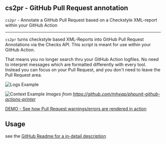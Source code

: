 ## cs2pr - GitHub Pull Request annotation

`cs2pr` - Annotate a GitHub Pull Request based on a Checkstyle XML-report within your GitHub Action

---

`cs2pr` turns checkstyle based XML-Reports into GitHub Pull Request Annotations via the Checks API. This script is meant for use within your GitHub Action.

That means you no longer search thru your GitHub Action logfiles. No need to interpret messages which are formatted differently with every tool. Instead you can focus on your Pull Request, and you don't need to leave the Pull Request area.

![Logs Example](https://github.com/mheap/phpunit-github-actions-printer/blob/master/phpunit-printer-logs.png?raw=true)

![Context Example](https://github.com/mheap/phpunit-github-actions-printer/blob/master/phpunit-printer-context.png?raw=true)
_Images from https://github.com/mheap/phpunit-github-actions-printer_

[DEMO - See how Pull Request warnings/errors are rendered in action](https://github.com/staabm/gh-annotation-example/pull/1/files)


## Usage

see the [GitHub Readme for a in-detail description](https://github.com/staabm/annotate-pull-request-from-checkstyle)